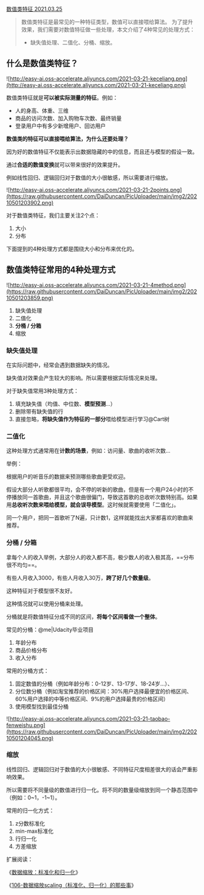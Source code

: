 [数值类特征 2021.03.25](https://easyai.tech/ai-definition/data-feature/)

> 数值类特征是最常见的一种特征类型，数值可以直接喂给算法。
> 为了提升效果，我们需要对数值特征做一些处理，本文介绍了4种常见的处理方式：
>
> - 缺失值处理、二值化、分桶、缩放。

## 什么是数值类特征？

![http://easy-ai.oss-accelerate.aliyuncs.com/2021-03-21-keceliang.png](http://easy-ai.oss-accelerate.aliyuncs.com/2021-03-21-keceliang.png)

数值类特征就是**可以被实际测量的特征**。例如：

- 人的身高、体重、三维
- 商品的访问次数、加入购物车次数、最终销量
- 登录用户中有多少新增用户、回访用户

 

**数值类的特征可以直接喂给算法，为什么还要处理？**

因为好的数值特征不仅能表示出数据隐藏的中的信息，而且还与模型的假设一致。

通过**合适的数值变换**就可以带来很好的效果提升。



例如线性回归、逻辑回归对于数值的大小很敏感，所以需要进行缩放。

![http://easy-ai.oss-accelerate.aliyuncs.com/2021-03-21-2points.png](https://raw.githubusercontent.com/DaiDuncan/PicUploader/main/img2/20210501203902.png)

对于数值类特征，我们主要关注2个点：

1. 大小
2. 分布

下面提到的4种处理方式都是围绕大小和分布来优化的。

 

## 数值类特征常用的4种处理方式

![http://easy-ai.oss-accelerate.aliyuncs.com/2021-03-21-4method.png](https://raw.githubusercontent.com/DaiDuncan/PicUploader/main/img2/20210501203859.png)

1. 缺失值处理
2. 二值化
3. **分桶 / 分箱**
4. 缩放

 

### 缺失值处理

在实际问题中，经常会遇到数据缺失的情况。

缺失值对效果会产生较大的影响。所以需要根据实际情况来处理。

对于缺失值常用3种处理方式：

1. 填充缺失值（均值、中位数、**模型预测**…）
2. 删除带有缺失值的行
3. 直接忽略，**将缺失值作为特征的一部分**喂给模型进行学习@Cart树

 

### 二值化

这种处理方式通常用在**计数的场景**，例如：访问量、歌曲的收听次数…

举例：

根据用户的听音乐的数据来预测哪些歌曲更受欢迎。

假设大部分人听歌都很平均，会不停的听新的歌曲，但是有一个用户24小时的不停播放同一首歌曲，并且这个歌曲很偏门，导致这首歌的总收听次数特别高。如果用**总收听次数来喂给模型，就会误导模型**。这时候就需要使用「二值化」。

同一个用户，把同一首歌听了N遍，只计数1，这样就能找出大家都喜欢的歌曲来推荐。

 

### 分桶 / 分箱

拿每个人的收入举例，大部分人的收入都不高，极少数人的收入极其高，==分布很不均匀==。

有些人月收入3000，有些人月收入30万，**跨了好几个数量级**。

这种特征对于模型很不友好。

这种情况就可以使用分桶来处理。

分桶就是将数值特征分成不同的区间，**将每个区间看做一个整体**。



常见的分桶：@me|Udacity毕业项目

1. 年龄分布
2. 商品价格分布
3. 收入分布



常用的分桶方式：

1. 固定数值的分桶（例如年龄分布：0-12岁、13-17岁、18-24岁…）、
2. 分位数分桶（例如淘宝推荐的价格区间：30%用户选择最便宜的价格区间、60%用户选择的中等价格区间、9%的用户选择最贵的价格区间）
3. 使用模型找到最佳分桶

![http://easy-ai.oss-accelerate.aliyuncs.com/2021-03-21-taobao-fenweishu.png](https://raw.githubusercontent.com/DaiDuncan/PicUploader/main/img2/20210501204045.png)



 

### 缩放

线性回归、逻辑回归对于数值的大小很敏感、不同特征尺度相差很大的话会严重影响效果。

所以需要将不同量级的数值进行归一化。将不同的数量级缩放到同一个静态范围中（例如：0~1，-1~1）。

常用的归一化方式：

1. z分数标准化
2. min-max标准化
3. 行归一化
4. 方差缩放

扩展阅读：

《[数据缩放：标准化和归一化](https://www.biaodianfu.com/feature-scaling-normalization-vs-standardization.html#标准化、归一化的区别)》

《[106-数据缩放scaling（标准化、归一化）的那些事](https://www.jieandze1314.com/post/cnposts/106/#:~:text=数据缩放，在统计学,都处于同一数量级上。)》
